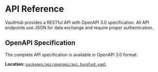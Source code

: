 # API Reference

VaultHub provides a RESTful API with OpenAPI 3.0 specification. All API endpoints use JSON for data exchange and require proper authentication.

## OpenAPI Specification

The complete API specification is available in OpenAPI 3.0 format:

**Location:** [`packages/api/openapi/api.bundled.yaml`](https://github.com/lwshen/vault-hub/blob/main/packages/api/api.bundled.yaml)
